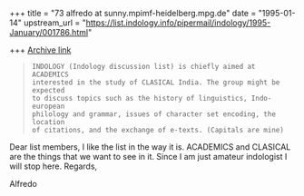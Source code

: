 +++
title = "73 alfredo at sunny.mpimf-heidelberg.mpg.de"
date = "1995-01-14"
upstream_url = "https://list.indology.info/pipermail/indology/1995-January/001786.html"

+++
[Archive link](https://list.indology.info/pipermail/indology/1995-January/001786.html)

>     INDOLOGY (Indology discussion list) is chiefly aimed at ACADEMICS
>     interested in the study of CLASICAL India. The group might be expected
>     to discuss topics such as the history of linguistics, Indo-european
>     philology and grammar, issues of character set encoding, the location
>     of citations, and the exchange of e-texts. (Capitals are mine)
Dear list members,
I like the list in the way it is. ACADEMICS and CLASICAL are the things
that we want to see in it. Since I am just amateur indologist I will stop
here.
Regards,

Alfredo






